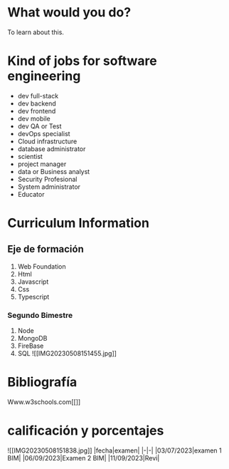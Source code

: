 # What would you do? 
To learn about this. 
# Kind of jobs for software engineering 
- dev full-stack 
- dev backend
- dev frontend 
- dev mobile
- dev QA or Test
- devOps specialist
- Cloud infrastructure 
- database administrator 
- scientist 
- project manager
- data or Business analyst 
- Security Profesional 
- System administrator 
- Educator 
# Curriculum Information 
## Eje de formación 
1. Web Foundation 
2. Html
3. Javascript 
4. Css
5. Typescript 
### Segundo Bimestre 
1. Node
2. MongoDB
3. FireBase
4. SQL
![[IMG20230508151455.jpg]]
# Bibliografía 
Www.w3schools.com[[]]
# calificación y porcentajes 
![[IMG20230508151838.jpg]]
|fecha|examen|
|-|-|
|03/07/2023|examen 1 BIM|
|06/09/2023|Examen 2 BIM|
|11/09/2023|Revi|